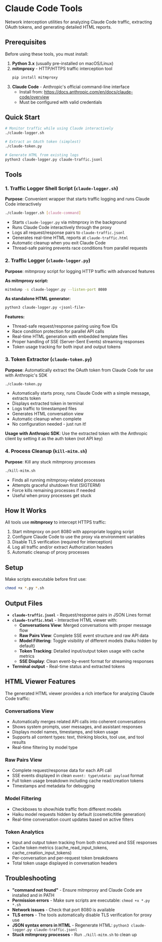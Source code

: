 # Claude Code Tools

Network interception utilities for analyzing Claude Code traffic, extracting OAuth tokens, and generating detailed HTML reports.

## Prerequisites

Before using these tools, you must install:

1. **Python 3.x** (usually pre-installed on macOS/Linux)
2. **mitmproxy** - HTTP/HTTPS traffic interception tool
   ```bash
   pip install mitmproxy
   ```
3. **Claude Code** - Anthropic's official command-line interface
   - Install from: https://docs.anthropic.com/en/docs/claude-code/overview
   - Must be configured with valid credentials

## Quick Start

```bash
# Monitor traffic while using Claude interactively
./claude-logger.sh

# Extract an OAuth token (simplest)
./claude-token.py

# Generate HTML from existing logs
python3 claude-logger.py claude-traffic.jsonl
```

## Tools

### 1. Traffic Logger Shell Script (`claude-logger.sh`)

**Purpose**: Convenient wrapper that starts traffic logging and runs Claude Code interactively

```bash
./claude-logger.sh [claude-command]
```

- Starts `claude-logger.py` via mitmproxy in the background
- Runs Claude Code interactively through the proxy
- Logs all request/response pairs to `claude-traffic.jsonl`
- Generates real-time HTML reports at `claude-traffic.html`
- Automatic cleanup when you exit Claude Code
- Thread-safe pairing prevents race conditions from parallel requests

### 2. Traffic Logger (`claude-logger.py`)

**Purpose**: mitmproxy script for logging HTTP traffic with advanced features

**As mitmproxy script:**

```bash
mitmdump -s claude-logger.py --listen-port 8080
```

**As standalone HTML generator:**

```bash
python3 claude-logger.py <jsonl-file>
```

**Features:**

- Thread-safe request/response pairing using flow IDs
- Race condition protection for parallel API calls
- Real-time HTML generation with embedded template files
- Proper handling of SSE (Server-Sent Events) streaming responses
- Token usage tracking for both input and output tokens

### 3. Token Extractor (`claude-token.py`)

**Purpose**: Automatically extract the OAuth token from Claude Code for use with Anthropic's SDK

```bash
./claude-token.py
```

- Automatically starts proxy, runs Claude Code with a simple message, extracts token
- Displays extracted token in terminal
- Logs traffic to timestamped files
- Generates HTML conversation view
- Automatic cleanup when complete
- No configuration needed - just run it!

**Usage with Anthropic SDK**: Use the extracted token with the Anthropic client by setting it as the auth token (not API key)

### 4. Process Cleanup (`kill-mitm.sh`)

**Purpose**: Kill any stuck mitmproxy processes

```bash
./kill-mitm.sh
```

- Finds all running mitmproxy-related processes
- Attempts graceful shutdown first (SIGTERM)
- Force kills remaining processes if needed
- Useful when proxy processes get stuck

## How It Works

All tools use **mitmproxy** to intercept HTTPS traffic:

1. Start mitmproxy on port 8080 with appropriate logging script
2. Configure Claude Code to use the proxy via environment variables
3. Disable TLS verification (required for interception)
4. Log all traffic and/or extract Authorization headers
5. Automatic cleanup of proxy processes

## Setup

Make scripts executable before first use:

```bash
chmod +x *.py *.sh
```

## Output Files

- **`claude-traffic.jsonl`** - Request/response pairs in JSON Lines format
- **`claude-traffic.html`** - Interactive HTML viewer with:
   - **Conversations View**: Merged conversations with proper message flow
   - **Raw Pairs View**: Complete SSE event structure and raw API data
   - **Model Filtering**: Toggle visibility of different models (haiku hidden by default)
   - **Token Tracking**: Detailed input/output token usage with cache metrics
   - **SSE Display**: Clean event-by-event format for streaming responses
- **Terminal output** - Real-time status and extracted tokens

## HTML Viewer Features

The generated HTML viewer provides a rich interface for analyzing Claude Code traffic:

### Conversations View

- Automatically merges related API calls into coherent conversations
- Shows system prompts, user messages, and assistant responses
- Displays model names, timestamps, and token usage
- Supports all content types: text, thinking blocks, tool use, and tool results
- Real-time filtering by model type

### Raw Pairs View

- Complete request/response data for each API call
- SSE events displayed in clean `event: type\ndata: payload` format
- Full token usage breakdown including cache read/creation tokens
- Timestamps and metadata for debugging

### Model Filtering

- Checkboxes to show/hide traffic from different models
- Haiku model requests hidden by default (cosmetic/title generation)
- Real-time conversation count updates based on active filters

### Token Analytics

- Input and output token tracking from both structured and SSE responses
- Cache token metrics (cache_read_input_tokens, cache_creation_input_tokens)
- Per-conversation and per-request token breakdowns
- Total token usage displayed in conversation headers

## Troubleshooting

- **"command not found"** - Ensure mitmproxy and Claude Code are installed and in PATH
- **Permission errors** - Make sure scripts are executable: `chmod +x *.py *.sh`
- **Network issues** - Check that port 8080 is available
- **TLS errors** - The tools automatically disable TLS verification for proxy use
- **JSON syntax errors in HTML** - Regenerate HTML: `python3 claude-logger.py claude-traffic.jsonl`
- **Stuck mitmproxy processes** - Run `./kill-mitm.sh` to clean up
